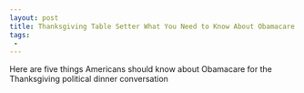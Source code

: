 ```yaml
---
layout: post
title: Thanksgiving Table Setter What You Need to Know About Obamacare
tags:
 -
---
```

Here are five things Americans should know about Obamacare for the Thanksgiving political dinner conversation

